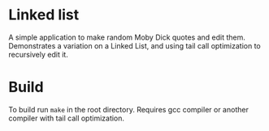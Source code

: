 # Linked list 

A simple application to make random Moby Dick quotes and edit them. Demonstrates a variation on a Linked List, and using tail call optimization to recursively edit it.


# Build
To build run `make` in the root directory. Requires gcc compiler or another compiler with tail call optimization.
